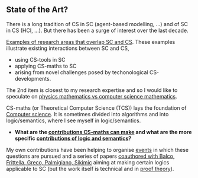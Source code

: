 ## State of the Art?

There is a long tradition of CS in SC (agent-based modelling, ...) and of SC in CS (HCI, ...). But there has been a surge of interest over the last decade.

[Examples of research areas that overlap SC and CS](existing-research-areas.md). These examples illustrate existing interactions between SC and CS, 
  - using CS-tools in SC
  - applying CS-maths to SC
  - arising from novel challenges posed by techonological CS-developments. 
  
The 2nd item is closest to my research expertise and so I would like to speculate on [physics mathematics vs computer science mathematics](physics-maths-vs-CS-maths.md).

CS-maths (or Theoretical Computer Science (TCS)) lays the foundation of [Computer science](computer-science.md). It is sometimes divided into algorithms and into logic/semantics, where I see myself in logic/semantics.

* **What are the [contributions CS-maths can make](contributions-of-CS-maths.md) and what are the more specific [contributions of logic and semantics](logic-and-semantics.md)?**

My own contributions have been helping to organise [events](track-record.md) in which these questions are pursued and a series of papers [coauthored with Balco, Frittella, Greco, Palmigiano, Sikimic](http://www.cs.le.ac.uk/people/akurz/works.html) aiming at making certain logics applicable to SC (but the work itself is technical and in [proof theory](https://en.wikipedia.org/wiki/Proof_theory)).

